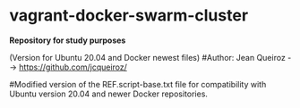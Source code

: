 # vagrant-docker-swarm-cluster
****Repository for study purposes****

(Version for Ubuntu 20.04 and Docker newest files)
#Author: Jean Queiroz --> https://github.com/jcqueiroz/


#Modified version of the REF.script-base.txt file for compatibility with Ubuntu version 20.04 and newer Docker repositories.
